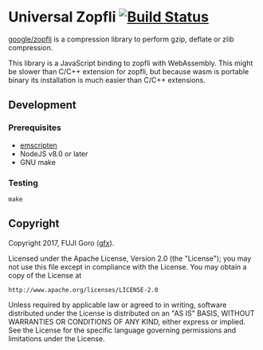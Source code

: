 # Universal Zopfli [![Build Status](https://travis-ci.org/gfx/universal-zopfli-js.svg?branch=master)](https://travis-ci.org/gfx/universal-zopfli-js)

[google/zopfli](https://github.com/google/zopfli) is a compression library to perform
gzip, deflate or zlib compression.

This library is a JavaScript binding to zopfli with WebAssembly. This might be slower than C/C++ extension for zopfli, but because wasm is portable binary its installation is much easier than C/C++ extensions.


## Development

### Prerequisites

* [emscripten](https://github.com/kripken/emscripten)
* NodeJS v8.0 or later
* GNU make

### Testing

```shell-session
make
```

## Copyright

Copyright 2017, FUJI Goro ([gfx](https://github.com/gfx)).

Licensed under the Apache License, Version 2.0 (the "License");
you may not use this file except in compliance with the License.
You may obtain a copy of the License at

    http://www.apache.org/licenses/LICENSE-2.0

Unless required by applicable law or agreed to in writing, software
distributed under the License is distributed on an "AS IS" BASIS,
WITHOUT WARRANTIES OR CONDITIONS OF ANY KIND, either express or implied.
See the License for the specific language governing permissions and
limitations under the License.

